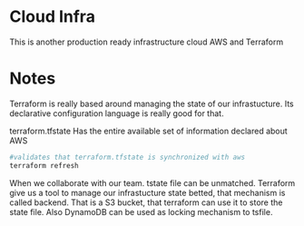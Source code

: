 
# Cloud Infra

This is another production ready infrastructure cloud AWS and Terraform


# Notes 

Terraform is really based around managing the state of our infrastucture. Its declarative configuration language is really good for that. 

terraform.tfstate Has the entire  available set of information declared about AWS

```sh
#validates that terraform.tfstate is synchronized with aws
terraform refresh 
```

When we collaborate with our team. tstate file can be unmatched.  Terraform give us a tool to manage our infrastucture state betted, that mechanism is called backend. That is a S3 bucket, that terraform can use it to store the state file. Also DynamoDB can be used as locking mechanism to tsfile. 



